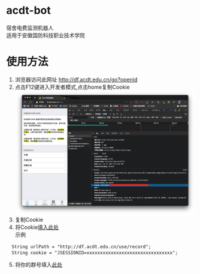 # acdt-bot
宿舍电费监测机器人  
适用于安徽国防科技职业技术学院
# 使用方法
1. 浏览器访问此网址 http://df.acdt.edu.cn/go?openid
2. 点击F12键进入开发者模式,点击home复制Cookie  
![pic01](./image/pic01.png)
3. 复制Cookie
4. 将Cookie[填入此处](https://github.com/zzwtsy/acdt-bot/blob/master/src/main/java/com/acdt/GetInfo.java#L42)  
   示例
````
  String urlPath = "http://df.acdt.edu.cn/use/record";
  String cookie = "JSESSIONID=xxxxxxxxxxxxxxxxxxxxxxxxxxxxxxxx";
````
5. 将你的群号填入[此处](https://github.com/zzwtsy/acdt-bot/blob/cdbb38132b91fea3998d562a98f2fb1262b0ca2d/src/main/java/com/acdt/TimingTask.java#L22)
